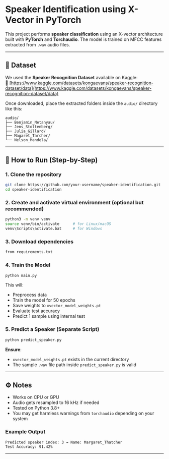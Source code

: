 # Speaker Identification using X-Vector in PyTorch

This project performs **speaker classification** using an X-vector architecture built with **PyTorch** and **Torchaudio**. The model is trained on MFCC features extracted from `.wav` audio files.

---

## 📁 Dataset

We used the **Speaker Recognition Dataset** available on Kaggle:  
🔗 [https://www.kaggle.com/datasets/kongaevans/speaker-recognition-dataset/data](https://www.kaggle.com/datasets/kongaevans/speaker-recognition-dataset/data)

Once downloaded, place the extracted folders inside the `audio/` directory like this:

```
audio/
├── Benjamin_Netanyau/
├── Jens_Stoltenberg/
├── Julia_Gillard/
├── Magaret_Tarcher/
└── Nelson_Mandela/
```

---

## 🚀 How to Run (Step-by-Step)

### 1. Clone the repository

```bash
git clone https://github.com/your-username/speaker-identification.git
cd speaker-identification
```

### 2. Create and activate virtual environment (optional but recommended)

```bash
python3 -m venv venv
source venv/bin/activate      # for Linux/macOS
venv\Scripts\activate.bat     # for Windows
```

### 3. Download dependencies

```bash
from requirements.txt
```

### 4. Train the Model

```bash
python main.py
```

This will:
- Preprocess data
- Train the model for 50 epochs
- Save weights to `xvector_model_weights.pt`
- Evaluate test accuracy
- Predict 1 sample using internal test

### 5. Predict a Speaker (Separate Script)

```bash
python predict_speaker.py
```

**Ensure**:
- `xvector_model_weights.pt` exists in the current directory
- The sample `.wav` file path inside `predict_speaker.py` is valid

---

## ⚙️ Notes

- Works on CPU or GPU
- Audio gets resampled to 16 kHz if needed
- Tested on Python 3.8+
- You may get harmless warnings from `torchaudio` depending on your system

### Example Output

```
Predicted speaker index: 3 → Name: Margaret_Thatcher
Test Accuracy: 91.42%
```

---
